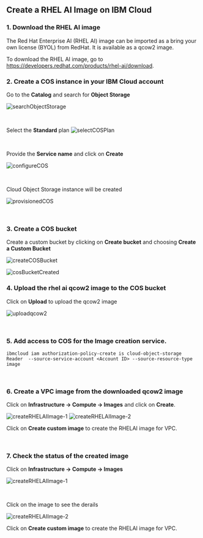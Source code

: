 ## Create a RHEL AI Image on IBM Cloud

### 1. Download the RHEL AI image

The Red Hat Enterprise AI (RHEL AI) image can be imported as a bring your own license (BYOL) from RedHat. It is available as a qcow2 image.

To download the RHEL AI image, go to https://developers.redhat.com/products/rhel-ai/download. 


### 2. Create a COS instance in your IBM Cloud account

Go to the **Catalog** and search for **Object Storage**

![searchObjectStorage](images/searchObjectStorage.png)

<p>&nbsp;</p>

Select the **Standard** plan
![selectCOSPlan](images/selectCOSPlan.png)

<p>&nbsp;</p>

Provide the **Service name** and click on **Create**

![configureCOS](images/configureCOS.png)


<p>&nbsp;</p>

Cloud Object Storage instance will be created

![provisionedCOS](images/provisionedCOS.png)


<p>&nbsp;</p>



### 3. Create a COS bucket

Create a custom bucket by clicking on **Create bucket** and choosing **Create a Custom Bucket**

![createCOSBucket](images/createCOSBucket.png)

![cosBucketCreated](images/cosBucketCreated.png)



### 4. Upload the rhel ai qcow2 image to the COS bucket

Click on **Upload** to upload the qcow2 image

![uploadqcow2](images/uploadqcow2.png)

<p>&nbsp;</p>

### 5. Add access to COS for the Image creation service. 

```
ibmcloud iam authorization-policy-create is cloud-object-storage Reader  --source-service-account <Account ID> --source-resource-type image
```

<p>&nbsp;</p>

### 6. Create a VPC image from the downloaded qcow2 image

Click on **Infrastructure -> Compute -> Images**  and click on **Create**.

![createRHELAIImage-1](images/createRHELAIImage-1.png)
![createRHELAIImage-2](images/createRHELAIImage-2.png)

Click on **Create custom image** to create the RHELAI image for VPC.

<p>&nbsp;</p>

### 7. Check the status of the created image 

Click on **Infrastructure -> Compute -> Images** 

![createRHELAIImage-1](images/createRHELAIImage-3.png)

<p>&nbsp;</p>
Click on the image to see the derails

![createRHELAIImage-2](images/createRHELAIImage-4.png)

Click on **Create custom image** to create the RHELAI image for VPC.